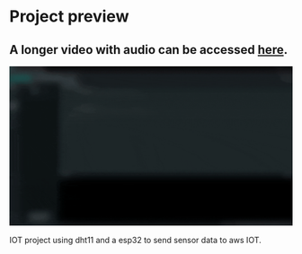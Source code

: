 # Project preview
## A longer video with audio can be accessed [here](https://youtu.be/f5Gqn_xpqrw?si=AmdydtLuWuDTVfvh).

![short-gif-demo](demo.gif)

IOT project using dht11 and a esp32 to send sensor data to aws IOT. 
